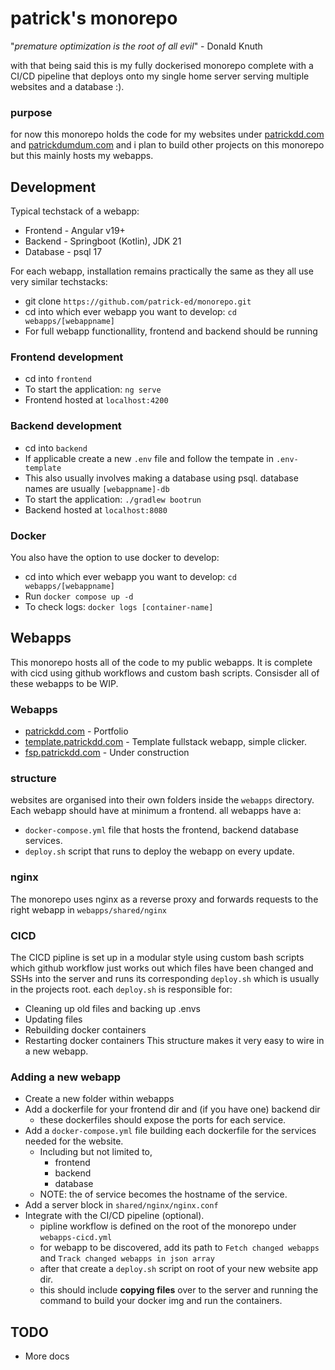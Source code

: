 # patrick's monorepo

"*premature optimization is the root of all evil*" - Donald Knuth

with that being said this is my fully dockerised monorepo complete with a CI/CD pipeline that deploys onto my single home server serving multiple websites and a database :).

### purpose

for now this monorepo holds the code for my websites under [patrickdd.com](http://patrickdumdum.com/) and [patrickdumdum.com](https://patrickdumdum.com/) and i plan to build other projects on this monorepo but this mainly hosts my webapps.

## Development

Typical techstack of a webapp:
- Frontend - Angular v19+
- Backend - Springboot (Kotlin), JDK 21 
- Database - psql 17

For each webapp, installation remains practically the same as they all use very similar techstacks: 
- git clone `https://github.com/patrick-ed/monorepo.git`
- cd into which ever webapp you want to develop: `cd webapps/[webappname]`
- For full webapp functionallity, frontend and backend should be running

### Frontend development
- cd into `frontend`
- To start the application: `ng serve`
- Frontend hosted at `localhost:4200`

### Backend development
- cd into `backend`
- If applicable create a new `.env` file and follow the tempate in `.env-template`
- This also usually involves making a database using psql. database names are usually `[webappname]-db`
- To start the application: `./gradlew bootrun`
- Backend hosted at `localhost:8080`

### Docker
You also have the option to use docker to develop:
- cd into which ever webapp you want to develop: `cd webapps/[webappname]`
- Run `docker compose up -d`
- To check logs: `docker logs [container-name]`



## Webapps

This monorepo hosts all of the code to my public webapps. It is complete with cicd using github workflows and custom bash scripts. Consisder all of these webapps to be WIP.

### Webapps
- [patrickdd.com](http://patrickdd.com/) - Portfolio
- [template.patrickdd.com](http://template.patrickdd.com/) - Template fullstack webapp, simple clicker.
- [fsp.patrickdd.com](http://fsp.patrickdd.com/) - Under construction

### structure

websites are organised into their own folders inside the `webapps` directory. Each webapp should have at minimum a frontend.
all webapps have a:
- `docker-compose.yml` file that hosts the frontend, backend database services. 
- `deploy.sh` script that runs to deploy the webapp on every update.

### nginx

The monorepo uses nginx as a reverse proxy and forwards requests to the right webapp in `webapps/shared/nginx` 

### CICD
The CICD pipline is set up in a modular style using custom bash scripts which github workflow just works out which files have been changed and SSHs into the server and runs its corresponding `deploy.sh` which is usually in the projects root. 
each `deploy.sh` is responsible for:
- Cleaning up old files and backing up .envs
- Updating files
- Rebuilding docker containers 
- Restarting docker containers
This structure makes it very easy to wire in a new webapp.

### Adding a new webapp

- Create a new folder within webapps
- Add a dockerfile for your frontend dir and (if you have one) backend dir
  - these dockerfiles should expose the ports for each service.
- Add a `docker-compose.yml` file building each dockerfile for the services needed for the website.
  - Including but not limited to,
    - frontend
    - backend
    - database
  - NOTE: the of service becomes the hostname of the service.
- Add a server block in `shared/nginx/nginx.conf` 
- Integrate with the CI/CD pipeline (optional).
  - pipline workflow is defined on the root of the monorepo under `webapps-cicd.yml`
  - for webapp to be discovered, add its path to `Fetch changed webapps` and `Track changed webapps in json array`
  - after that create a `deploy.sh` script on root of your new website app dir.
  - this should include **copying files** over to the server and running the command to build your docker img and run the containers.

## TODO
- More docs
